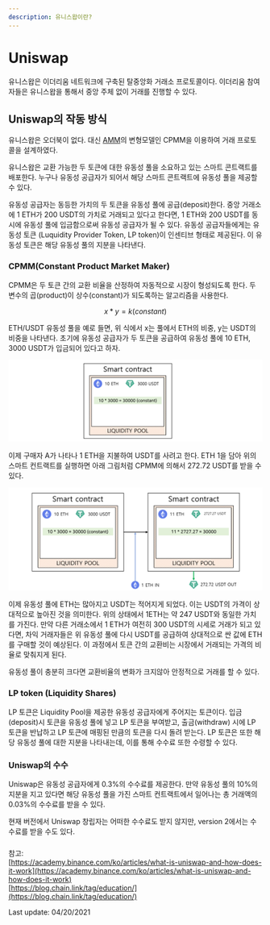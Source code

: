 ```yaml
---
description: 유니스왑이란?
---
```


# Uniswap

유니스왑은 이더리움 네트워크에 구축된 탈중앙화 거래소 프로토콜이다. 이더리움 참여자들은 유니스왑을 통해서 중앙 주체 없이 거래를 진행할 수 있다.

## Uniswap의 작동 방식

유니스왑은 오더북이 없다. 대신 [AMM](dex.md#automatic-market-maker-amm)의 변형모델인 CPMM을 이용하여 거래 프로토콜을 설계하였다.

유니스왑은 교환 가능한 두 토큰에 대한 유동성 풀을 소요하고 있는 스마트 콘트랙트를 배포한다. 누구나 유동성 공급자가 되어서 해당 스마트 콘트랙트에 유동성 풀을 제공할 수 있다. 

유동성 공급자는 동등한 가치의 두 토큰을 유동성 풀에 공급\(deposit\)한다. 중앙 거래소에 1 ETH가 200 USDT의 가치로 거래되고 있다고 한다면, 1 ETH와 200 USDT를 동시에 유동성 풀에 입금함으로써 유동성 공급자가 될 수 있다. 유동성 공급자들에게는 유동성 토큰 \(Luquidity Provider Token, LP token\)이 인센티브 형태로 제공된다. 이 유동성 토큰은 해당 유동성 풀의 지분을 나타낸다.

### CPMM\(Constant Product Market Maker\)

CPMM은 두 토큰 간의 교환 비율을 산정하여 자동적으로 시장이 형성되도록 한다. 두 변수의 곱\(product\)이 상수\(constant\)가 되도록하는 알고리즘을 사용한다.

$$
x * y = k (constant)
$$

ETH/USDT 유동성 풀을 예로 들면, 위 식에서 x는 풀에서 ETH의 비중, y는 USDT의 비중을 나타낸다. 초기에 유동성 공급자가 두 토큰을 공급하여 유동성 풀에 10 ETH, 3000 USDT가 입금되어 있다고 하자.

![&#xCD08;&#xAE30; &#xC0C1;&#xD0DC;](../.gitbook/assets/image%20%2827%29.png)

이제 구매자 A가 나타나 1 ETH을 지불하여 USDT를 사려고 한다. ETH 1을 담아 위의 스마트 컨트랙트를 실행하면 아래 그림처럼 CPMM에 의해서 272.72 USDT를 받을 수 있다.

![](../.gitbook/assets/image%20%2828%29.png)

이제 유동성 풀에 ETH는 많아지고 USDT는 적어지게 되었다. 이는 USDT의 가격이 상대적으로 높아진 것을 의미한다. 위의 상태에서 1ETH는 약 247 USDT와 동일한 가치를 가진다. 만약 다른 거래소에서 1 ETH가 여전히 300 USDT의 시세로 거래가 되고 있다면, 차익 거래자들은 위 유동성 풀에 다시 USDT를 공급하여 상대적으로 싼 값에 ETH를 구매할 것이 예상된다. 이 과정에서 토큰 간의 교환비는 시장에서 거래되는 가격의 비율로 맞춰지게 된다.

유동성 풀이 충분히 크다면 교환비율의 변화가 크지않아 안정적으로 거래를 할 수 있다.

### LP token \(Liquidity Shares\)

LP 토큰은 Liquidity Pool을 제공한 유동성 공급자에게 주어지는 토큰이다. 입금\(deposit\)시 토큰을 유동성 풀에 넣고 LP 토큰을 부여받고, 출금\(withdraw\) 시에 LP 토큰을 반납하고 LP 토큰에 매핑된 만큼의 토큰을 다시 돌려 받는다. LP 토큰은 또한 해당 유동성 풀에 대한 지분을 나타내는데, 이를 통해 수수료 또한 수령할 수 있다.

### Uniswap의 수수

Uniswap은 유동성 공급자에게 0.3%의 수수료를 제공한다. 만약 유동성 풀의 10%의 지분을 지고 있다면 해당 유동성 풀을 가진 스마트 컨트랙트에서 일어나는 총 거래액의 0.03%의 수수료를 받을 수 있다. 

현재 버전에서 Uniswap 창립자는 어떠한 수수료도 받지 않지만, version 2에서는 수수료를 받을 수도 있다.

### 







참고:   
[https://academy.binance.com/ko/articles/what-is-uniswap-and-how-does-it-work](https://academy.binance.com/ko/articles/what-is-uniswap-and-how-does-it-work)  
[https://blog.chain.link/tag/education/](https://blog.chain.link/tag/education/)

Last update: 04/20/2021

